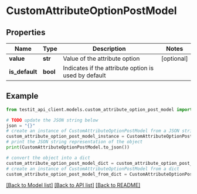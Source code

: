# CustomAttributeOptionPostModel


## Properties

Name | Type | Description | Notes
------------ | ------------- | ------------- | -------------
**value** | **str** | Value of the attribute option | [optional] 
**is_default** | **bool** | Indicates if the attribute option is used by default | 

## Example

```python
from testit_api_client.models.custom_attribute_option_post_model import CustomAttributeOptionPostModel

# TODO update the JSON string below
json = "{}"
# create an instance of CustomAttributeOptionPostModel from a JSON string
custom_attribute_option_post_model_instance = CustomAttributeOptionPostModel.from_json(json)
# print the JSON string representation of the object
print(CustomAttributeOptionPostModel.to_json())

# convert the object into a dict
custom_attribute_option_post_model_dict = custom_attribute_option_post_model_instance.to_dict()
# create an instance of CustomAttributeOptionPostModel from a dict
custom_attribute_option_post_model_from_dict = CustomAttributeOptionPostModel.from_dict(custom_attribute_option_post_model_dict)
```
[[Back to Model list]](../README.md#documentation-for-models) [[Back to API list]](../README.md#documentation-for-api-endpoints) [[Back to README]](../README.md)


